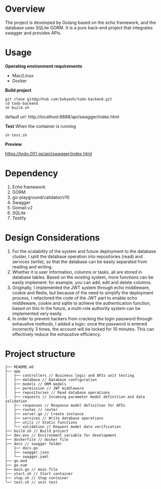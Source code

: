 # Overview

The project is developed by Golang based on the echo framework, and the database uses SQLite GORM. It is a pure back-end project that integrates swagger and provides APIs.

# Usage
**Operating environment requirements**
 - Mac/Linux
 - Docker

**Build project**

    git clone git@github.com:bobyeoh/todo-backend.git
    cd todo-backend
    sh build.sh
    
default url: http://localhost:8888/api/swagger/index.html

**Test**
When the container is running

    sh test.sh

**Preview**

https://todo.001.gs/api/swagger/index.html


# Dependency

 1. Echo framework
 2. GORM
 3. go-playground/validator/v10
 4. Swagger
 5. Gomail.v2
 6. SQLite
 7. Testify

# Design Considerations

 1. For the scalability of the system and future deployment to the database cluster, I split the database operation into repositories (read) and services (write), so that the database can be easily separated from reading and writing.
 2. Whether it is user information, columns or tasks, all are stored in database tables. Based on the existing system, more functions can be easily implement: for example, you can add, edit and delete columns.
 3. Originally, I implemented the JWT system through echo middleware, cookie and Redis, but because of the need to simplify the deployment process, I refactored the code of the JWT part to enable echo middleware, cookie and sqlite to achieve the authentication function, based on this In the future, a multi-role authority system can be implemented very easily.
 4. In order to prevent hackers from cracking the login password through exhaustive methods, I added a logic: once the password is entered incorrectly 3 times, the account will be locked for 10 minutes. This can effectively reduce the exhaustive efficiency.
 
# Project structure

    ├── README.md
	├── app
	│   ├── controllers // Business logic and APIs unit testing
	│   ├── database // Database configuration
	│   ├── models // ORM models
	│   ├── permission // JWT middleware
	│   ├── repositories // Read database operations
	│   ├── requests // Incoming parameter model definition and data validation
	│   ├── responses // Response model definition for APIs
	│   ├── routes // router
	│   ├── server.go // Create instance
	│   ├── services // Write database operations
	│   ├── utils // Static functions
	│   └── validation // Request model data verification
	├── build.sh // Build project
	├── dev.env // Environment variable for development
	├── dockerfile // docker file
	├── docs // swagger folder
	│   ├── docs.go
	│   ├── swagger.json
	│   └── swagger.yaml
	├── go.mod
	├── go.sum
	├── main.go // main file
	├── start.sh // Start container
	├── stop.sh // Stop container
	└── test.sh // unit test

